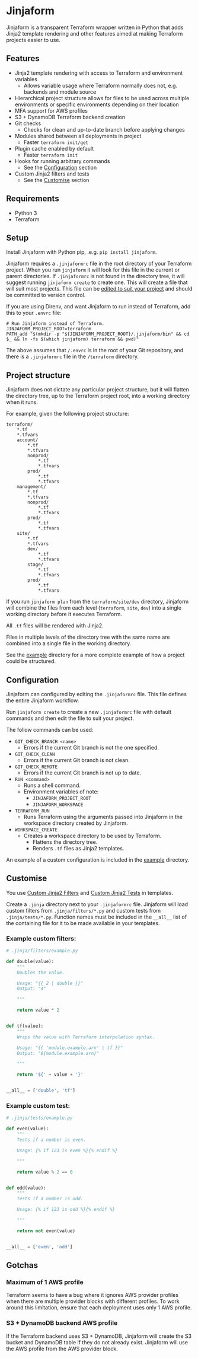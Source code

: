 # Jinjaform

Jinjaform is a transparent Terraform wrapper written in Python that adds Jinja2 template rendering and other features aimed at making Terraform projects easier to use.

## Features

* Jinja2 template rendering with access to Terraform and environment variables
    * Allows variable usage where Terraform normally does not, e.g. backends and module source
* Hierarchical project structure allows for files to be used across multiple environments or specific environments depending on their location
* MFA support for AWS profiles
* S3 + DynamoDB Terraform backend creation
* Git checks
    * Checks for clean and up-to-date branch before applying changes
* Modules shared between all deployments in project
    * Faster `terraform init/get`
* Plugin cache enabled by default
    * Faster `terraform init`
* Hooks for running arbitrary commands
    * See the [Configuration](#configuration) section
* Custom Jinja2 filters and tests
    * See the [Customise](#customise) section

## Requirements

* Python 3
* Terraform

## Setup

Install Jinjaform with Python pip, .e.g. `pip install jinjaform`.

Jinjaform requires a `.jinjaformrc` file in the root directory of your Terraform project. When you run `jinjaform` it will look for this file in the current or parent directories. If `.jinjaformrc` is not found in the directory tree, it will suggest running `jinjaform create` to create one. This will create a file that will suit most projects. This file can be [edited to suit your project](#configuration) and should be committed to version control.

If you are using Direnv, and want Jinjaform to run instead of Terraform, add this to your `.envrc` file:

```
# Run Jinjaform instead of Terraform.
JINJAFORM_PROJECT_ROOT=terraform
PATH_add "$(mkdir -p "${JINJAFORM_PROJECT_ROOT}/.jinjaform/bin" && cd $_ && ln -fs $(which jinjaform) terraform && pwd)"
```

The above assumes that `/.envrc` is in the root of your Git repository, and there is a `.jinjaformrc` file in the `/terraform` directory.

## Project structure

Jinjaform does not dictate any particular project structure, but it will flatten the directory tree, up to the Terraform project root, into a working directory when it runs.

For example, given the following project structure:

```
terraform/
    *.tf
    *.tfvars
    account/
        *.tf
        *.tfvars
        nonprod/
            *.tf
            *.tfvars
        prod/
            *.tf
            *.tfvars
    management/
        *.tf
        *.tfvars
        nonprod/
            *.tf
            *.tfvars
        prod/
            *.tf
            *.tfvars
    site/
        *.tf
        *.tfvars
        dev/
            *.tf
            *.tfvars
        stage/
            *.tf
            *.tfvars
        prod/
            *.tf
            *.tfvars
```

If you run `jinjaform plan` from the `terraform/site/dev` directory, Jinjaform will combine the files from each level (`terraform`, `site`, `dev`) into a single working directory before it executes Terraform.

All `.tf` files will be rendered with Jinja2.

Files in multiple levels of the directory tree with the same name are combined into a single file in the working directory.

See the [example](./example) directory for a more complete example of how a project could be structured.

## Configuration

Jinjaform can configured by editing the `.jinjaformrc` file. This file defines the entire Jinjaform workflow.

Run `jinjaform create` to create a new `.jinjaformrc` file with default commands and then edit the file to suit your project.

The follow commands can be used:

* `GIT_CHECK_BRANCH <name>`
    * Errors if the current Git branch is not the one specified.
* `GIT_CHECK_CLEAN`
    * Errors if the current Git branch is not clean.
* `GIT_CHECK_REMOTE`
    * Errors if the current Git branch is not up to date.
* `RUN <command>`
    * Runs a shell command.
    * Environment variables of note:
        * `JINJAFORM_PROJECT_ROOT`
        * `JINJAFORM_WORKSPACE`
* `TERRAFORM_RUN`
    * Runs Terraform using the arguments passed into Jinjaform in the workspace directory created by Jinjaform.
* `WORKSPACE_CREATE`
    * Creates a workspace directory to be used by Terraform.
        * Flattens the directory tree.
        * Renders `.tf` files as Jinja2 templates.

An example of a custom configuration is included in the [example](./example) directory.

## Customise

You use [Custom Jinja2 Filters](http://jinja.pocoo.org/docs/2.10/api/#custom-filters) and [Custom Jinja2 Tests](http://jinja.pocoo.org/docs/2.10/api/#custom-tests) in templates.

Create a `.jinja` directory next to your `.jinjaformrc` file. Jinjaform will load custom filters from `.jinja/filters/*.py` and custom tests from `.jinja/tests/*.py`. Function names must be included in the `__all__` list of the containing file for it to be made available in your templates.

### Example custom filters:

```py
# .jinja/filters/example.py

def double(value):
    """
    Doubles the value.

    Usage: "{{ 2 | double }}"
    Output: "4"

    """

    return value * 2


def tf(value):
    """
    Wraps the value with Terraform interpolation syntax.

    Usage: "{{ 'module.example.arn' | tf }}"
    Output: "${module.example.arn}"

    """

    return '${' + value + '}'


__all__ = ['double', 'tf']
```

### Example custom test:

```py
# .jinja/tests/example.py

def even(value):
    """
    Tests if a number is even.

    Usage: {% if 123 is even %}{% endif %}

    """

    return value % 2 == 0


def odd(value):
    """
    Tests if a number is odd.

    Usage: {% if 123 is odd %}{% endif %}

    """

    return not even(value)


__all__ = ['even', 'odd']
```

## Gotchas

### Maximum of 1 AWS profile

Terraform seems to have a bug where it ignores AWS provider profiles when there are multiple provider blocks with different profiles. To work around this limitation, ensure that each deployment uses only 1 AWS profile.

### S3 + DynamoDB backend AWS profile

If the Terraform backend uses S3 + DynamoDB, Jinjaform will create the S3 bucket and DynamoDB table if they do not already exist. Jinjaform will use the AWS profile from the AWS provider block.
